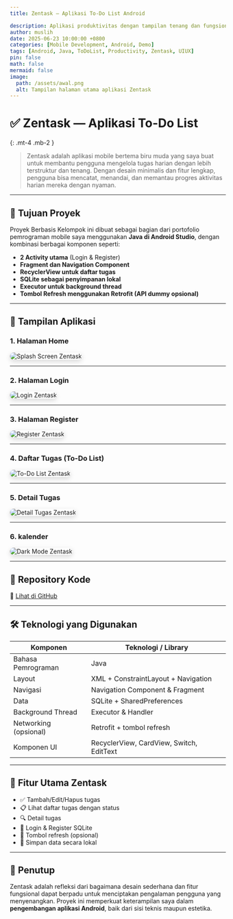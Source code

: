 ```yaml
---
title: Zentask — Aplikasi To-Do List Android

description: Aplikasi produktivitas dengan tampilan tenang dan fungsionalitas lengkap untuk mengelola tugas harian.
author: muslih
date: 2025-06-23 10:00:00 +0800
categories: [Mobile Development, Android, Demo]
tags: [Android, Java, ToDoList, Productivity, Zentask, UIUX]
pin: false
math: false
mermaid: false
image:
  path: /assets/awal.png
  alt: Tampilan halaman utama aplikasi Zentask
---
```


# ✅ Zentask — Aplikasi To-Do List 
{: .mt-4 .mb-2 }

> Zentask adalah aplikasi mobile bertema biru muda yang saya buat untuk membantu pengguna mengelola tugas harian dengan lebih terstruktur dan tenang. Dengan desain minimalis dan fitur lengkap, pengguna bisa mencatat, menandai, dan memantau progres aktivitas harian mereka dengan nyaman.

---

## 🎯 Tujuan Proyek

Proyek Berbasis Kelompok ini dibuat sebagai bagian dari portofolio pemrograman mobile saya menggunakan **Java di Android Studio**, dengan kombinasi berbagai komponen seperti:
- **2 Activity utama** (Login & Register)
- **Fragment dan Navigation Component**
- **RecyclerView untuk daftar tugas**
- **SQLite sebagai penyimpanan lokal**
- **Executor untuk background thread**
- **Tombol Refresh menggunakan Retrofit (API dummy opsional)**

---

## 📱 Tampilan Aplikasi

### 1. Halaman Home 

<img src="/assets/home.png" alt="Splash Screen Zentask" style="max-width: 250px; border-radius: 12px; box-shadow: 0 4px 12px rgba(0,0,0,0.15);">

---

### 2. Halaman Login

<img src="/assets/login.png" alt="Login Zentask" style="max-width: 250px; border-radius: 12px; box-shadow: 0 4px 12px rgba(0,0,0,0.15);">

---

### 3. Halaman Register

<img src="/assets/regist.png " alt="Register Zentask" style="max-width: 250px; border-radius: 12px; box-shadow: 0 4px 12px rgba(0,0,0,0.15);">


---

### 4. Daftar Tugas (To-Do List)

<img src="/assets/tugas.png" alt="To-Do List Zentask" style="max-width: 250px; border-radius: 12px; box-shadow: 0 4px 12px rgba(0,0,0,0.15);">

---

### 5. Detail Tugas

<img src="/assets/task.png" alt="Detail Tugas Zentask" style="max-width: 250px; border-radius: 12px; box-shadow: 0 4px 12px rgba(0,0,0,0.15);">

---

### 6. kalender

<img src="/assets/kalender.png" alt="Dark Mode Zentask" style="max-width: 250px; border-radius: 12px; box-shadow: 0 4px 12px rgba(0,0,0,0.15);">

---

## 📎 Repository Kode

🔗 [Lihat di GitHub](https://github.com/NurulWahdania/Zentask)

---

## 🛠️ Teknologi yang Digunakan

| Komponen              | Teknologi / Library                     |
|-----------------------|-----------------------------------------|
| Bahasa Pemrograman    | Java                                    |
| Layout                | XML + ConstraintLayout + Navigation     |
| Navigasi              | Navigation Component & Fragment         |
| Data                  | SQLite + SharedPreferences              |
| Background Thread     | Executor & Handler                      |
| Networking (opsional) | Retrofit + tombol refresh               |
| Komponen UI           | RecyclerView, CardView, Switch, EditText|


---

## 🚀 Fitur Utama Zentask

- ✅ Tambah/Edit/Hapus tugas
- 📋 Lihat daftar tugas dengan status
- 🔍 Detail tugas
- 🔐 Login & Register SQLite
- 🔄 Tombol refresh (opsional)
- 📂 Simpan data secara lokal

---

## 📌 Penutup

Zentask adalah refleksi dari bagaimana desain sederhana dan fitur fungsional dapat berpadu untuk menciptakan pengalaman pengguna yang menyenangkan. Proyek ini memperkuat keterampilan saya dalam **pengembangan aplikasi Android**, baik dari sisi teknis maupun estetika.

